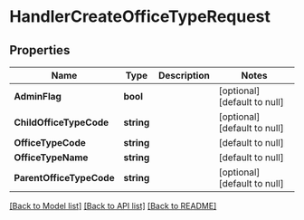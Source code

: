 # HandlerCreateOfficeTypeRequest

## Properties
Name | Type | Description | Notes
------------ | ------------- | ------------- | -------------
**AdminFlag** | **bool** |  | [optional] [default to null]
**ChildOfficeTypeCode** | **string** |  | [optional] [default to null]
**OfficeTypeCode** | **string** |  | [default to null]
**OfficeTypeName** | **string** |  | [default to null]
**ParentOfficeTypeCode** | **string** |  | [optional] [default to null]

[[Back to Model list]](../README.md#documentation-for-models) [[Back to API list]](../README.md#documentation-for-api-endpoints) [[Back to README]](../README.md)


